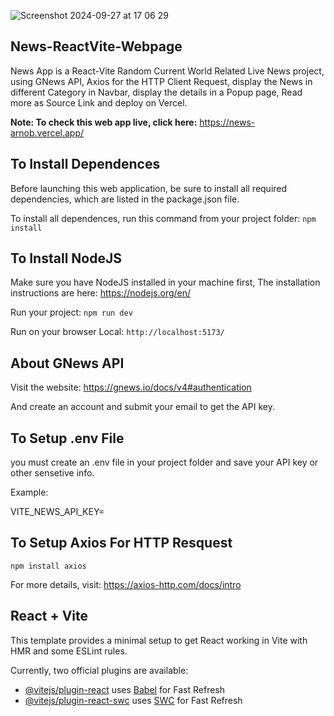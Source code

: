 
![Screenshot 2024-09-27 at 17 06 29](https://github.com/user-attachments/assets/41ea5799-d1cc-44b6-bca5-d28787b8f022)

## News-ReactVite-Webpage

News App is a React-Vite Random Current World Related Live News project, using GNews API, Axios for the HTTP Client Request, display the News in different Category in Navbar, display the details in a Popup page, Read more as Source Link and deploy on Vercel.

**Note: To check this web app live, click here:** https://news-arnob.vercel.app/

## To Install Dependences

Before launching this web application, be sure to install all required dependencies, which are listed in the package.json file.

To install all dependences, run this command from your project folder: `npm install`

## To Install NodeJS

Make sure you have NodeJS installed in your machine first, The installation instructions are here: https://nodejs.org/en/

Run your project: `npm run dev`

Run on your browser Local: `http://localhost:5173/`

## About GNews API

Visit the website: https://gnews.io/docs/v4#authentication 

And create an account and submit your email to get the API key.

## To Setup .env File

you must create an .env file in your project folder and save your API key or other sensetive info.

Example: 

VITE_NEWS_API_KEY=

## To Setup Axios For HTTP Resquest

`npm install axios`

For more details, visit: https://axios-http.com/docs/intro

## React + Vite

This template provides a minimal setup to get React working in Vite with HMR and some ESLint rules.

Currently, two official plugins are available:

- [@vitejs/plugin-react](https://github.com/vitejs/vite-plugin-react/blob/main/packages/plugin-react/README.md) uses [Babel](https://babeljs.io/) for Fast Refresh
- [@vitejs/plugin-react-swc](https://github.com/vitejs/vite-plugin-react-swc) uses [SWC](https://swc.rs/) for Fast Refresh
